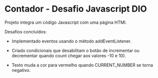 # Contador - Desafio Javascript DIO

Projeto integra um código Javascript com uma página HTMl.

Desafios concluídos:

- Implementado eventos usando o método addEventListener.

- Criado condicionais que desabilitam o botão de incrementar ou decrementar quando count chegar aos valores -10 e 10).

- Texto muda a cor para vermelho quando CURRENT_NUMBER se torna negativo.
